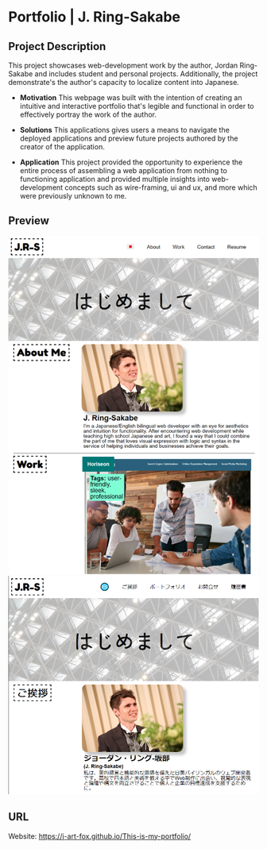 # Portfolio | J. Ring-Sakabe

## Project Description

This project showcases web-development work by the author, Jordan Ring-Sakabe and includes student and personal projects. Additionally, the project demonstrate's the author's capacity to localize content into Japanese.

* **Motivation** This webpage was built with the intention of creating an intuitive and interactive portfolio that's legible and functional in order to effectively portray the work of the author.  

* **Solutions** This applications gives users a means to navigate the deployed applications and preview future projects authored by the creator of the application.

* **Application** This project provided the opportunity to experience the entire process of assembling a web application from nothing to functioning application and provided multiple insights into web-development concepts such as wire-framing, ui and ux, and more which were previously unknown to me.

## Preview
![Portfolio Screenshot ENG](./assets/images/app%20preview%20eng.png)
![Portfolio Screenshot JPN](./assets/images/app%20preview%20jp.png)

## URL
Website: https://j-art-fox.github.io/This-is-my-portfolio/